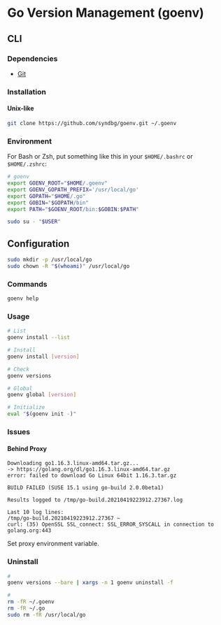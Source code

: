 # Go Version Management (goenv)

## CLI

### Dependencies

- [Git](/git.md)

### Installation

#### Unix-like

```sh
git clone https://github.com/syndbg/goenv.git ~/.goenv
```

### Environment

For Bash or Zsh, put something like this in your `$HOME/.bashrc` or `$HOME/.zshrc`:

```sh
# goenv
export GOENV_ROOT="$HOME/.goenv"
export GOENV_GOPATH_PREFIX='/usr/local/go'
export GOPATH="$HOME/.go"
export GOBIN="$GOPATH/bin"
export PATH="$GOENV_ROOT/bin:$GOBIN:$PATH"
```

```sh
sudo su - "$USER"
```

## Configuration

```sh
sudo mkdir -p /usr/local/go
sudo chown -R "$(whoami)" /usr/local/go
```

### Commands

```sh
goenv help
```

### Usage

```sh
# List
goenv install --list

# Install
goenv install [version]

# Check
goenv versions

# Global
goenv global [version]

# Initialize
eval "$(goenv init -)"
```

### Issues

#### Behind Proxy

```log
Downloading go1.16.3.linux-amd64.tar.gz...
-> https://golang.org/dl/go1.16.3.linux-amd64.tar.gz
error: failed to download Go Linux 64bit 1.16.3.tar.gz

BUILD FAILED (SUSE 15.1 using go-build 2.0.0beta1)

Results logged to /tmp/go-build.20210419223912.27367.log

Last 10 log lines:
/tmp/go-build.20210419223912.27367 ~
curl: (35) OpenSSL SSL_connect: SSL_ERROR_SYSCALL in connection to golang.org:443
```

Set proxy environment variable.

### Uninstall

```sh
#
goenv versions --bare | xargs -n 1 goenv uninstall -f

#
rm -fR ~/.goenv
rm -fR ~/.go
sudo rm -fR /usr/local/go
```
